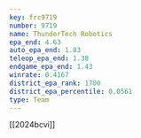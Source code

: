 ```yaml
---
key: frc9719
number: 9719
name: ThunderTech Robotics
epa_end: 4.63
auto_epa_end: 1.83
teleop_epa_end: 1.38
endgame_epa_end: 1.43
winrate: 0.4167
district_epa_rank: 1700
district_epa_percentile: 0.0561
type: Team
---
```

[[2024bcvi]]
